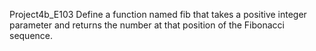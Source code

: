 Project4b_E103
Define a function named fib that takes a positive integer parameter and returns the number at that position of the Fibonacci sequence.
